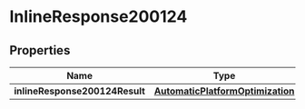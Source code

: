 # InlineResponse200124

## Properties
Name | Type | Description | Notes
------------ | ------------- | ------------- | -------------
**inlineResponse200124Result** | [**AutomaticPlatformOptimization**](AutomaticPlatformOptimization.md) |  |  [optional]
